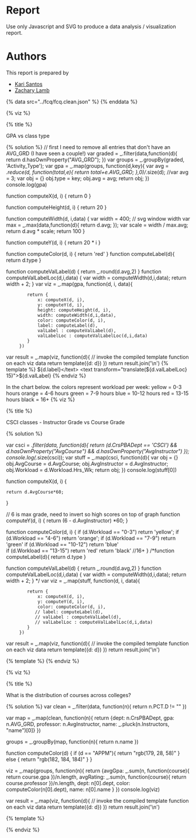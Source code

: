 # Report

Use only Javascript and SVG to produce a data analysis / visualization report.

# Authors

This report is prepared by
* [Kari Santos](https://github.com/karisantos)
* [Zachary Lamb](https://github.com/ZachLamb)
<!-- * [Denis Kazakov](https://github.com/94kazakov) -->

<a name="top"/>
<div id="autonav"></div>

{% data src="../fcq/fcq.clean.json" %}
{% enddata %}

{% viz %}

{% title %}

GPA vs class type

{% solution %}
 // first I need to remove all entries that don't have an AVG_GRD (I have seen a couple!)
var graded = _.filter(data,function(d){
    return d.hasOwnProperty("AVG_GRD");
})
var groups = _.groupBy(graded, 'Activity_Type');
var gpa = _.map(groups, function(d,key){
    var avg = _.reduce(d, function(total,e){
        return total+e.AVG_GRD;
    },0)/_.size(d); 
    //var avg = 3;
    var obj = {}
    obj.type = key;
    obj.avg = avg;
    return obj;
})
console.log(gpa)


function computeX(d, i) {
    return 0
}

function computeHeight(d, i) {
    return 20
}

function computeWidth(d, i,data) {
    var width = 400; // svg window width
    var max = _.max(data,function(d){
            return d.avg;
        });
    var scale = width / max.avg;
    return d.avg * scale;
    return 100
}

function computeY(d, i) {
    return 20 * i
}

function computeColor(d, i) {
    return 'red'
}
function computeLabel(d){
    return d.type
}

function computeValLabel(d) {
    return _.round(d.avg,2)
}
function computeValLabelLoc(d,i,data) {
    var width = computeWidth(d,i,data);
    return width + 2;
}
var viz = _.map(gpa, function(d, i, data){

            return {
                x: computeX(d, i),
                y: computeY(d, i),
                height: computeHeight(d, i),
                width: computeWidth(d,i,data),
                color: computeColor(d, i),
                label: computeLabel(d),
                valLabel : computeValLabel(d),
                valLabelLoc : computeValLabelLoc(d,i,data)
            }
         })


var result = _.map(viz, function(d){
         // invoke the compiled template function on each viz data
         return template({d: d})
     })
return result.join('\n')
{% template %}
<g transform="translate(0 ${d.y})">
    <rect x="${d.x}"
         width="${d.width}"
         height="${d.height}"
         style="fill:${d.color};
                stroke-width:3;
                stroke:rgb(0,0,0)" />
    <text transform="translate(2 15)">${d.label}</text>
    <text transform="translate(${d.valLabelLoc} 15)">${d.valLabel}</text>
</g>
{% endviz %}



In the chart below. the colors represent workload per week:
yellow = 0-3 hours
orange = 4-6 hours
green = 7-9 hours
blue = 10-12 hours
red = 13-15 hours
black = 16+
{% viz %}

{% title %}

CSCI classes - Instructor Grade vs Course Grade


{% solution %}
 
var csci = _.filter(data, function(d){
    return (d.CrsPBADept == 'CSCI') && 
        d.hasOwnProperty("AvgCourse") && 
        d.hasOwnProperty("AvgInstructor")
});
console.log(_.size(csci));
var stuff = _.map(csci, function(d){
    var obj = {}
    obj.AvgCourse = d.AvgCourse;
    obj.AvgInstructor = d.AvgInstructor;
    obj.Workload = d.Workload.Hrs_Wk;
    return obj;
})
console.log(stuff[0])


function computeX(d, i) {
    
    return d.AvgCourse*60;
}

   
// 6 is max grade, need to invert so high scores on top of graph
function computeY(d, i) {
    return (6 - d.AvgInstructor) *60;
}

function computeColor(d, i) {
    if (d.Workload == "0-3")
        return 'yellow';
    if (d.Workload == "4-6")
        return 'orange';
    if (d.Workload == "7-9")
        return 'green'
    if (d.Workload == "10-12")
        return 'blue'   
    if (d.Workload == "13-15")
        return 'red'
    return 'black'  //16+
}
/*function computeLabel(d){
    return d.type
}

function computeValLabel(d) {
    return _.round(d.avg,2)
}
function computeValLabelLoc(d,i,data) {
    var width = computeWidth(d,i,data);
    return width + 2;
} */
var viz = _.map(stuff, function(d, i, data){

            return {
                x: computeX(d, i),
                y: computeY(d, i),
                color: computeColor(d, i),
               // label: computeLabel(d),
               // valLabel : computeValLabel(d),
               // valLabelLoc : computeValLabelLoc(d,i,data)
            }
         })


var result = _.map(viz, function(d){
         // invoke the compiled template function on each viz data
         return template({d: d})
     })
return result.join('\n')


{% template %}
<circle cx="${d.x}"
     cy="${d.y}"
     r="4"
      stroke-width="1" 
      fill="${d.color}" />
{% endviz %}

{% viz %}

{% title %}

What is the distribution of courses across colleges?

{% solution %}
var clean = _.filter(data, function(n){
    return n.PCT.D != ""
})

var map = _.map(clean, function(n){
  return {dept: n.CrsPBADept, gpa: n.AVG_GRD, professor: n.AvgInstructor, name: _.pluck(n.Instructors, "name")[0]}
})

groups =  _.groupBy(map, function(n){
  return n.name
})


function computeColor(d) {
    if (d == "APPM"){
        return "rgb(179, 28, 58)"
    }
    else {
        return "rgb(182, 184, 184)"
    }
}

viz =  _.map(groups, function(n){
    return {avgGpa: _.sum(n, function(course){
                return course.gpa
            })/n.length,
            avgRating: _.sum(n, function(course){
                return course.professor
            })/n.length,
            dept: n[0].dept,
            color: computeColor(n[0].dept),
            name: n[0].name }
})
console.log(viz)

var result = _.map(viz, function(d){
         // invoke the compiled template function on each viz data
         return template({d: d})
     })
return result.join('\n')

{% template %}
<circle cx="${d.avgRating*100}" 
        cy="${500-d.avgGpa*100}" 
        r = 2
        stroke="${d.color}" 
        stroke-width="3" 
        fill="${d.color}"
        style="opacity:0.4"
        />

{% endviz %}


